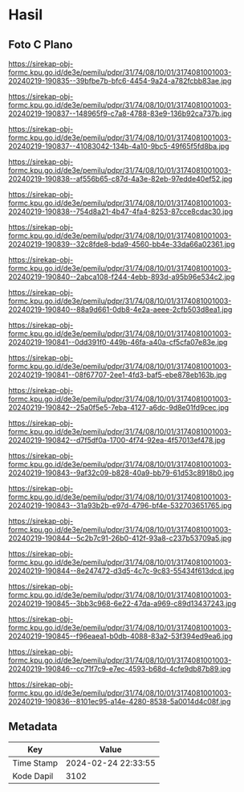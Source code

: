 # Hasil

## Foto C Plano

https://sirekap-obj-formc.kpu.go.id/de3e/pemilu/pdpr/31/74/08/10/01/3174081001003-20240219-190835--39bfbe7b-bfc6-4454-9a24-a782fcbb83ae.jpg

https://sirekap-obj-formc.kpu.go.id/de3e/pemilu/pdpr/31/74/08/10/01/3174081001003-20240219-190837--148965f9-c7a8-4788-83e9-136b92ca737b.jpg

https://sirekap-obj-formc.kpu.go.id/de3e/pemilu/pdpr/31/74/08/10/01/3174081001003-20240219-190837--41083042-134b-4a10-9bc5-49f65f5fd8ba.jpg

https://sirekap-obj-formc.kpu.go.id/de3e/pemilu/pdpr/31/74/08/10/01/3174081001003-20240219-190838--af556b65-c87d-4a3e-82eb-97edde40ef52.jpg

https://sirekap-obj-formc.kpu.go.id/de3e/pemilu/pdpr/31/74/08/10/01/3174081001003-20240219-190838--754d8a21-4b47-4fa4-8253-87cce8cdac30.jpg

https://sirekap-obj-formc.kpu.go.id/de3e/pemilu/pdpr/31/74/08/10/01/3174081001003-20240219-190839--32c8fde8-bda9-4560-bb4e-33da66a02361.jpg

https://sirekap-obj-formc.kpu.go.id/de3e/pemilu/pdpr/31/74/08/10/01/3174081001003-20240219-190840--2abca108-f244-4ebb-893d-a95b96e534c2.jpg

https://sirekap-obj-formc.kpu.go.id/de3e/pemilu/pdpr/31/74/08/10/01/3174081001003-20240219-190840--88a9d661-0db8-4e2a-aeee-2cfb503d8ea1.jpg

https://sirekap-obj-formc.kpu.go.id/de3e/pemilu/pdpr/31/74/08/10/01/3174081001003-20240219-190841--0dd391f0-449b-46fa-a40a-cf5cfa07e83e.jpg

https://sirekap-obj-formc.kpu.go.id/de3e/pemilu/pdpr/31/74/08/10/01/3174081001003-20240219-190841--08f67707-2ee1-4fd3-baf5-ebe878eb163b.jpg

https://sirekap-obj-formc.kpu.go.id/de3e/pemilu/pdpr/31/74/08/10/01/3174081001003-20240219-190842--25a0f5e5-7eba-4127-a6dc-9d8e01fd9cec.jpg

https://sirekap-obj-formc.kpu.go.id/de3e/pemilu/pdpr/31/74/08/10/01/3174081001003-20240219-190842--d7f5df0a-1700-4f74-92ea-4f57013ef478.jpg

https://sirekap-obj-formc.kpu.go.id/de3e/pemilu/pdpr/31/74/08/10/01/3174081001003-20240219-190843--9af32c09-b828-40a9-bb79-61d53c8918b0.jpg

https://sirekap-obj-formc.kpu.go.id/de3e/pemilu/pdpr/31/74/08/10/01/3174081001003-20240219-190843--31a93b2b-e97d-4796-bf4e-532703651765.jpg

https://sirekap-obj-formc.kpu.go.id/de3e/pemilu/pdpr/31/74/08/10/01/3174081001003-20240219-190844--5c2b7c91-26b0-412f-93a8-c237b53709a5.jpg

https://sirekap-obj-formc.kpu.go.id/de3e/pemilu/pdpr/31/74/08/10/01/3174081001003-20240219-190844--8e247472-d3d5-4c7c-9c83-55434f613dcd.jpg

https://sirekap-obj-formc.kpu.go.id/de3e/pemilu/pdpr/31/74/08/10/01/3174081001003-20240219-190845--3bb3c968-6e22-47da-a969-c89d13437243.jpg

https://sirekap-obj-formc.kpu.go.id/de3e/pemilu/pdpr/31/74/08/10/01/3174081001003-20240219-190845--f96eaea1-b0db-4088-83a2-53f394ed9ea6.jpg

https://sirekap-obj-formc.kpu.go.id/de3e/pemilu/pdpr/31/74/08/10/01/3174081001003-20240219-190846--cc71f7c9-e7ec-4593-b68d-4cfe9db87b89.jpg

https://sirekap-obj-formc.kpu.go.id/de3e/pemilu/pdpr/31/74/08/10/01/3174081001003-20240219-190836--8101ec95-a14e-4280-8538-5a0014d4c08f.jpg


## Metadata

| Key        | Value               |
| ---------- | ------------------- |
| Time Stamp | 2024-02-24 22:33:55 |
| Kode Dapil | 3102                |



